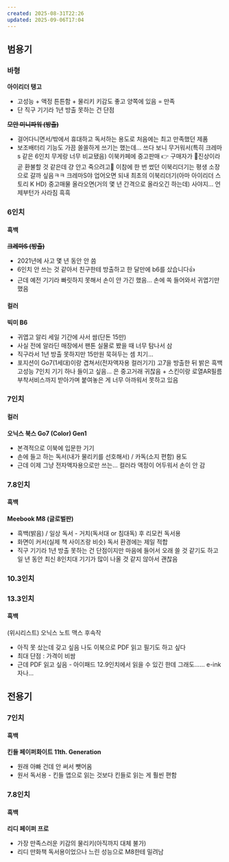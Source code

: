 ```yaml
---
created: 2025-08-31T22:26
updated: 2025-09-06T17:04
---
```

## 범용기
### 바형
**아이리더 탱고**
- 고성능 + 액정 튼튼함 + 물리키 키감도 좋고 양쪽에 있음 = 만족
- 단 직구 기기라 1년 방출 못하는 건 단점

**~~모안 미니파워 (방출)~~**
- 걸어다니면서/밖에서 휴대하고 독서하는 용도로 처음에는 최고 만족했던 제품
- 보조배터리 기능도 가끔 쏠쏠하게 쓰기는 했는데… 쓰다 보니 무거워서(특히 크레마s 같은 6인치 무게랑 너무 비교됐음) 이북카페에 중고판매 👉 구매자가 🐶진상이라 곧 환불할 것 같은데 걍 안고 죽으려고🤪 이참에 한 번 썼던 이북리더기는 평생 소장으로 갈까 싶음ㅋㅋ 크레마S야 업어오면 되내 최초의 이북리더기(아마 아이리더 스토리 K HD) 중고매물 올라오면(거의 몇 년 간격으로 올라오긴 하는데) 사야지… 언제부턴가 사라짐 흑흑

### 6인치
#### 흑백
**~~크레마S (방출)~~**
- 2021년에 사고 몇 년 동안 안 씀
- 6인치 안 쓰는 것 같아서 친구한테 방출하고 한 달만에 b6를 샀습니다👍
- 근데 예전 기기라 빠릿하지 못해서 손이 안 가긴 했음… 손에 쏙 들어와서 귀엽기만 했음

#### 컬러
**빅미 B6**
- 귀엽고 알리 세일 기간에 사서 쌈(단돈 15만)
- 사실 전에 알라딘 매장에서 팬톤 실물로 봤을 때 너무 탐나서 삼
- 직구라서 1년 방출 못하지만 15만원 묵혀두는 셈 치기…
- 포지션이 Go7(1세대)이랑 겹쳐서(전자액자용 컬러기기) 고7을 방출한 뒤 밝은 흑백 고성능 7인치 기기 하나 들이고 싶음… 은 중고거래 귀찮음 + 스킨이랑 로열AR필름 부착서비스까지 받아가며 붙여놓은 게 너무 아까워서 못하고 있음

### 7인치
#### 컬러
**오닉스 북스 Go7 (Color) Gen1**
- 본격적으로 이북에 입문한 기기
- 손에 들고 하는 독서(내가 물리키를 선호해서) / 카독(소지 편함) 용도
- 근데 이제 그냥 전자액자용으로만 쓰는… 컬러라 액정이 어두워서 손이 안 감

### 7.8인치
#### 흑백
**Meebook M8 (글로벌판)**
- 흑백(밝음) / 일상 독서 - 거치(독서대 or 침대독) 후 리모컨 독서용
- 화면이 커서(실제 책 사이즈랑 비슷) 독서 환경에는 제일 적합
- 직구 기기라 1년 방출 못하는 건 단점이지만 마음에 들어서 오래 쓸 것 같기도 하고 일 년 동안 최신 8인치대 기기가 많이 나올 것 같지 않아서 괜찮음

### 10.3인치

### 13.3인치
#### 흑백
(위시리스트) 오닉스 노트 맥스 후속작
- 아직 못 샀는데 갖고 싶음 나도 이북으로 PDF 읽고 필기도 하고 싶다
- 최대 단점 : 가격이 비쌈
- 근데 PDF 읽고 싶음 - 아이패드 12.9인치에서 읽을 수 있긴 한데 그래도…… e-ink자나…



## 전용기
### 7인치
#### 흑백
**킨들 페이퍼화이트 11th. Generation**
- 원래 아빠 건데 안 써서 뺏어옴
- 원서 독서용 - 킨들 앱으로 읽는 것보다 킨들로 읽는 게 훨씬 편함 

### 7.8인치
#### 흑백
**리디 페이퍼 프로**
- 가장 만족스러운 키감의 물리키(아직까지 대체 불가)
- 리디 만화책 독서용이었으나 느린 성능으로 M8한테 밀려남